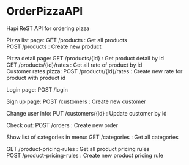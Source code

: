 # OrderPizzaAPI

Hapi ReST API for ordering pizza

Pizza list page:
GET /products : Get all products  
POST /products : Create new product

Pizza detail page:
GET /products/{id} : Get product detail by id  
GET /products/{id}/rates : Get all rate of product by id  
Customer rates pizza:
POST /products/{id}/rates : Create new rate for product with product id

Login page:
POST /login

Sign up page:
POST /customers : Create new customer

Change user info:
PUT /customers/{id} : Update customer by id

Check out:
POST /orders : Create new order

Show list of categories in menu:
GET /categories : Get all categories

GET /product-pricing-rules : Get all product pricing rules  
POST /product-pricing-rules : Create new product pricing rule
